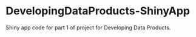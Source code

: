 # DevelopingDataProducts-ShinyApp
Shiny app code for part 1 of project for Developing Data Products.
